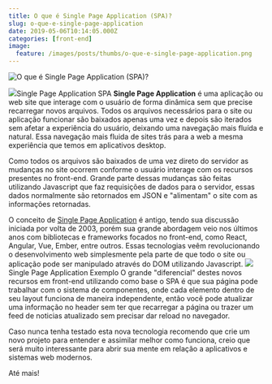 ```yaml
---
title: O que é Single Page Application (SPA)?
slug: o-que-e-single-page-application
date: 2019-05-06T10:14:05.000Z
categories: [front-end]
image:
  feature: /images/posts/thumbs/o-que-e-single-page-application.png
---
```


![O que é Single Page Application (SPA)?](/images/posts/thumbs/o-que-e-single-page-application.png)

![](/images/posts/single-page-application-spa-1.png)Single Page Application SPA
**Single Page Application** é uma aplicação ou web site que interage com o usuário de forma dinâmica sem que precise recarregar novos arquivos. Todos os arquivos necessários para o site ou aplicação funcionar são baixados apenas uma vez e depois são iterados sem afetar a experiência do usuário, deixando uma navegação mais fluída e natural. Essa navegação mais fluida de sites trás para a web a mesma experiência que temos em aplicativos desktop. 

Como todos os arquivos são baixados de uma vez direto do servidor as mudanças no site ocorrem conforme o usuário interage com os recursos presentes no front-end. Grande parte dessas mudanças são feitas utilizando Javascript que faz requisições de dados para o servidor, essas dados normalmente são retornados em JSON e "alimentam" o site com as informações retornadas.

O conceito de [Single Page Application](https://en.wikipedia.org/wiki/Single-page_application) é antigo, tendo sua discussão iniciada por volta de 2003, porém sua grande abordagem veio nos últimos anos com bibliotecas e frameworks focados no front-end, como React, Angular, Vue, Ember, entre outros. Essas tecnologias veêm revolucionando o desenvolvimento web simplesmente pela parte de que todo o site ou aplicação pode ser manipulado através do DOM utilizando Javascript.
![](/content/images/2019/05/single-page-application.gif)Single Page Application Exemplo
O grande "diferencial" destes novos recursos em front-end utilizando como base o SPA é que sua página pode trabalhar com o sistema de componentes, onde cada elemento dentro de seu layout funciona de maneira independente, então você pode atualizar uma informação no header sem ter que recarregar a página ou trazer um feed de noticias atualizado sem precisar dar reload no navegador.

Caso nunca tenha testado esta nova tecnologia recomendo que crie um novo projeto para entender e assimilar melhor como funciona, creio que será muito interessante para abrir sua mente em relação a aplicativos e sistemas web modernos.

Até mais!
